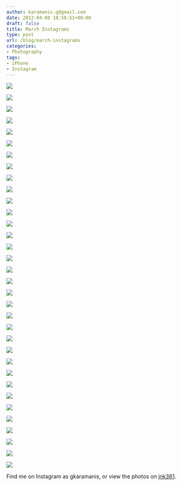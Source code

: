 ```yaml
---
author: karamanis.g@gmail.com
date: 2012-04-08 18:58:51+00:00
draft: false
title: March Instagrams
type: post
url: /blog/march-instagrams
categories:
- Photography
tags:
- iPhone
- Instagram
---
```




  
   ![](/images/2012-04-08-march-instagrams/20120301-IMG_3097.jpg)

  

  
   ![](/images/2012-04-08-march-instagrams/20120307-IMG_3147.jpg)

  

  
   ![](/images/2012-04-08-march-instagrams/20120309-IMG_3152.jpg)

  

  
   ![](/images/2012-04-08-march-instagrams/20120307-IMG_3149.jpg)

  

  
   ![](/images/2012-04-08-march-instagrams/20120309-IMG_3156.jpg)

  

  
   ![](/images/2012-04-08-march-instagrams/20120310-IMG_3165.jpg)

  

  
   ![](/images/2012-04-08-march-instagrams/20120312-IMG_3242.jpg)

  

  
   ![](/images/2012-04-08-march-instagrams/20120312-IMG_3249.jpg)

  

  
   ![](/images/2012-04-08-march-instagrams/20120312-IMG_3250.jpg)

  

  
   ![](/images/2012-04-08-march-instagrams/20120312-IMG_3252.jpg)

  

  
   ![](/images/2012-04-08-march-instagrams/20120312-IMG_3253.jpg)

  

  
   ![](/images/2012-04-08-march-instagrams/20120313-IMG_3257.jpg)

  

  
   ![](/images/2012-04-08-march-instagrams/20120313-IMG_3255.jpg)

  

  
   ![](/images/2012-04-08-march-instagrams/20120313-IMG_3256.jpg)

  

  
   ![](/images/2012-04-08-march-instagrams/20120320-IMG_3489.jpg)

  

  
   ![](/images/2012-04-08-march-instagrams/20120320-IMG_3490.jpg)

  

  
   ![](/images/2012-04-08-march-instagrams/20120320-IMG_3488.jpg)

  

  
   ![](/images/2012-04-08-march-instagrams/20120320-IMG_3491.jpg)

  

  
   ![](/images/2012-04-08-march-instagrams/20120322-IMG_3545.jpg)

  

  
   ![](/images/2012-04-08-march-instagrams/20120322-IMG_3547.jpg)

  

  
   ![](/images/2012-04-08-march-instagrams/20120305-IMG_3119.jpg)

  

  
   ![](/images/2012-04-08-march-instagrams/20120322-IMG_3546.jpg)

  

  
   ![](/images/2012-04-08-march-instagrams/20120314-IMG_3278.jpg)

  

  
   ![](/images/2012-04-08-march-instagrams/20120314-IMG_3279.jpg)

  

  
   ![](/images/2012-04-08-march-instagrams/20120315-IMG_3317.jpg)

  

  
   ![](/images/2012-04-08-march-instagrams/20120316-IMG_3337.jpg)

  

  
   ![](/images/2012-04-08-march-instagrams/20120317-IMG_3384.jpg)

  

  
   ![](/images/2012-04-08-march-instagrams/20120317-IMG_3385.jpg)

  

  
   ![](/images/2012-04-08-march-instagrams/20120320-IMG_3486.jpg)

  

  
   ![](/images/2012-04-08-march-instagrams/20120320-IMG_3487.jpg)

  

  
   ![](/images/2012-04-08-march-instagrams/20120323-IMG_3593.jpg)

  

  
   ![](/images/2012-04-08-march-instagrams/20120323-IMG_3594.jpg)

  

  
   ![](/images/2012-04-08-march-instagrams/20120326-IMG_3619.jpg)

  

  
   ![](/images/2012-04-08-march-instagrams/20120326-IMG_3620.jpg)

  



Find me on Instagram as gkaramanis, or view the photos on [ink361](http://ink361.com/#/users/282534/photos).
